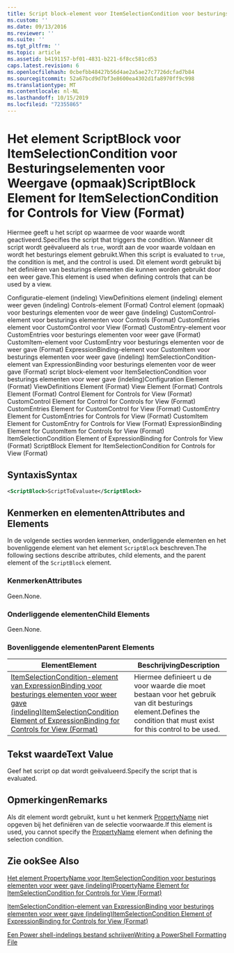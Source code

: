 ```yaml
---
title: Script block-element voor ItemSelectionCondition voor besturings elementen voor weer gave (indeling) | Microsoft Docs
ms.custom: ''
ms.date: 09/13/2016
ms.reviewer: ''
ms.suite: ''
ms.tgt_pltfrm: ''
ms.topic: article
ms.assetid: b4191157-bf01-4831-b221-6f8cc581cd53
caps.latest.revision: 6
ms.openlocfilehash: 0cbefbb48427b56d4ae2a5ae27c7726dcfad7b84
ms.sourcegitcommit: 52a67bcd9d7bf3e8600ea4302d1fa8970ff9c998
ms.translationtype: MT
ms.contentlocale: nl-NL
ms.lasthandoff: 10/15/2019
ms.locfileid: "72355865"
---
```

# <a name="scriptblock-element-for-itemselectioncondition-for-controls-for-view-format"></a><span data-ttu-id="71ac2-102">Het element ScriptBlock voor ItemSelectionCondition voor Besturingselementen voor Weergave (opmaak)</span><span class="sxs-lookup"><span data-stu-id="71ac2-102">ScriptBlock Element for ItemSelectionCondition for Controls for View (Format)</span></span>

<span data-ttu-id="71ac2-103">Hiermee geeft u het script op waarmee de voor waarde wordt geactiveerd.</span><span class="sxs-lookup"><span data-stu-id="71ac2-103">Specifies the script that triggers the condition.</span></span> <span data-ttu-id="71ac2-104">Wanneer dit script wordt geëvalueerd als `true`, wordt aan de voor waarde voldaan en wordt het besturings element gebruikt.</span><span class="sxs-lookup"><span data-stu-id="71ac2-104">When this script is evaluated to `true`, the condition is met, and the control is used.</span></span> <span data-ttu-id="71ac2-105">Dit element wordt gebruikt bij het definiëren van besturings elementen die kunnen worden gebruikt door een weer gave.</span><span class="sxs-lookup"><span data-stu-id="71ac2-105">This element is used when defining controls that can be used by a view.</span></span>

<span data-ttu-id="71ac2-106">Configuratie-element (indeling) ViewDefinitions element (indeling) element weer geven (indeling) Controls-element (Format) Control element (opmaak) voor besturings elementen voor de weer gave (indeling) CustomControl-element voor besturings elementen voor Controls (Format) CustomEntries element voor CustomControl voor View (Format) CustomEntry-element voor CustomEntries voor besturings elementen voor weer gave (Format) CustomItem-element voor CustomEntry voor besturings elementen voor de weer gave (Format) ExpressionBinding-element voor CustomItem voor besturings elementen voor weer gave (indeling) ItemSelectionCondition-element van ExpressionBinding voor besturings elementen voor de weer gave (Format) script block-element voor ItemSelectionCondition voor besturings elementen voor weer gave (indeling)</span><span class="sxs-lookup"><span data-stu-id="71ac2-106">Configuration Element (Format) ViewDefinitions Element (Format) View Element (Format) Controls Element (Format) Control Element for Controls for View (Format) CustomControl Element for Control for Controls for View (Format) CustomEntries Element for CustomControl for View (Format) CustomEntry Element for CustomEntries for Controls for View (Format) CustomItem Element for CustomEntry for Controls for View (Format) ExpressionBinding Element for CustomItem for Controls for View (Format) ItemSelectionCondition Element of ExpressionBinding for Controls for View (Format) ScriptBlock Element for ItemSelectionCondition for Controls for View (Format)</span></span>

## <a name="syntax"></a><span data-ttu-id="71ac2-107">Syntaxis</span><span class="sxs-lookup"><span data-stu-id="71ac2-107">Syntax</span></span>

```xml
<ScriptBlock>ScriptToEvaluate</ScriptBlock>
```

## <a name="attributes-and-elements"></a><span data-ttu-id="71ac2-108">Kenmerken en elementen</span><span class="sxs-lookup"><span data-stu-id="71ac2-108">Attributes and Elements</span></span>

<span data-ttu-id="71ac2-109">In de volgende secties worden kenmerken, onderliggende elementen en het bovenliggende element van het element `ScriptBlock` beschreven.</span><span class="sxs-lookup"><span data-stu-id="71ac2-109">The following sections describe attributes, child elements, and the parent element of the `ScriptBlock` element.</span></span>

### <a name="attributes"></a><span data-ttu-id="71ac2-110">Kenmerken</span><span class="sxs-lookup"><span data-stu-id="71ac2-110">Attributes</span></span>

<span data-ttu-id="71ac2-111">Geen.</span><span class="sxs-lookup"><span data-stu-id="71ac2-111">None.</span></span>

### <a name="child-elements"></a><span data-ttu-id="71ac2-112">Onderliggende elementen</span><span class="sxs-lookup"><span data-stu-id="71ac2-112">Child Elements</span></span>

<span data-ttu-id="71ac2-113">Geen.</span><span class="sxs-lookup"><span data-stu-id="71ac2-113">None.</span></span>

### <a name="parent-elements"></a><span data-ttu-id="71ac2-114">Bovenliggende elementen</span><span class="sxs-lookup"><span data-stu-id="71ac2-114">Parent Elements</span></span>

|<span data-ttu-id="71ac2-115">Element</span><span class="sxs-lookup"><span data-stu-id="71ac2-115">Element</span></span>|<span data-ttu-id="71ac2-116">Beschrijving</span><span class="sxs-lookup"><span data-stu-id="71ac2-116">Description</span></span>|
|-------------|-----------------|
|[<span data-ttu-id="71ac2-117">ItemSelectionCondition-element van ExpressionBinding voor besturings elementen voor weer gave (indeling)</span><span class="sxs-lookup"><span data-stu-id="71ac2-117">ItemSelectionCondition Element of ExpressionBinding for Controls for View (Format)</span></span>](./itemselectioncondition-element-for-expressionbinding-for-controls-for-view-format.md)|<span data-ttu-id="71ac2-118">Hiermee definieert u de voor waarde die moet bestaan voor het gebruik van dit besturings element.</span><span class="sxs-lookup"><span data-stu-id="71ac2-118">Defines the condition that must exist for this control to be used.</span></span>|

## <a name="text-value"></a><span data-ttu-id="71ac2-119">Tekst waarde</span><span class="sxs-lookup"><span data-stu-id="71ac2-119">Text Value</span></span>

<span data-ttu-id="71ac2-120">Geef het script op dat wordt geëvalueerd.</span><span class="sxs-lookup"><span data-stu-id="71ac2-120">Specify the script that is evaluated.</span></span>

## <a name="remarks"></a><span data-ttu-id="71ac2-121">Opmerkingen</span><span class="sxs-lookup"><span data-stu-id="71ac2-121">Remarks</span></span>

<span data-ttu-id="71ac2-122">Als dit element wordt gebruikt, kunt u het kenmerk [PropertyName](./propertyname-element-for-itemselectioncondition-for-controls-for-view-format.md) niet opgeven bij het definiëren van de selectie voorwaarde.</span><span class="sxs-lookup"><span data-stu-id="71ac2-122">If this element is used, you cannot specify the [PropertyName](./propertyname-element-for-itemselectioncondition-for-controls-for-view-format.md) element when defining the selection condition.</span></span>

## <a name="see-also"></a><span data-ttu-id="71ac2-123">Zie ook</span><span class="sxs-lookup"><span data-stu-id="71ac2-123">See Also</span></span>

[<span data-ttu-id="71ac2-124">Het element PropertyName voor ItemSelectionCondition voor besturings elementen voor weer gave (indeling)</span><span class="sxs-lookup"><span data-stu-id="71ac2-124">PropertyName Element for ItemSelectionCondition for Controls for View (Format)</span></span>](./propertyname-element-for-itemselectioncondition-for-controls-for-view-format.md)

[<span data-ttu-id="71ac2-125">ItemSelectionCondition-element van ExpressionBinding voor besturings elementen voor weer gave (indeling)</span><span class="sxs-lookup"><span data-stu-id="71ac2-125">ItemSelectionCondition Element of ExpressionBinding for Controls for View (Format)</span></span>](./itemselectioncondition-element-for-expressionbinding-for-controls-for-view-format.md)

[<span data-ttu-id="71ac2-126">Een Power shell-indelings bestand schrijven</span><span class="sxs-lookup"><span data-stu-id="71ac2-126">Writing a PowerShell Formatting File</span></span>](./writing-a-powershell-formatting-file.md)
